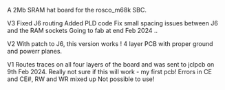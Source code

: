 A 2Mb SRAM hat board for the rosco_m68k SBC.

V3
Fixed J6 routing
Added PLD code
Fix small spacing issues between J6 and the RAM sockets
Going to fab at end Feb 2024 ..

V2
With patch to J6, this version works !
4 layer PCB with proper ground and powerr planes.

V1 
Routes traces on all four layers of the board and was sent to jclpcb on 9th Feb 2024. Really not sure if this will work - my first pcb!
Errors in CE and CE#, RW and WR mixed up
Not possible to use!
